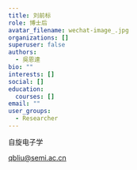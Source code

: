 ```yaml
---
title: 刘前标
role: 博士后
avatar_filename: wechat-image_.jpg
organizations: []
superuser: false
authors:
  - 吳恩達
bio: ""
interests: []
social: []
education:
  courses: []
email: ""
user_groups:
  - Researcher
---
```

自旋电子学

qbliu@semi.ac.cn